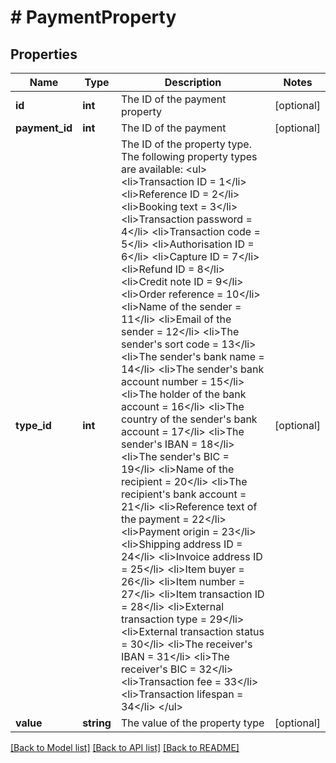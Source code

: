 # # PaymentProperty

## Properties

Name | Type | Description | Notes
------------ | ------------- | ------------- | -------------
**id** | **int** | The ID of the payment property | [optional] 
**payment_id** | **int** | The ID of the payment | [optional] 
**type_id** | **int** | The ID of the property type. The following property types are available: &lt;ul&gt;     &lt;li&gt;Transaction ID &#x3D; 1&lt;/li&gt;     &lt;li&gt;Reference ID &#x3D; 2&lt;/li&gt;     &lt;li&gt;Booking text &#x3D; 3&lt;/li&gt;     &lt;li&gt;Transaction password &#x3D; 4&lt;/li&gt;     &lt;li&gt;Transaction code &#x3D; 5&lt;/li&gt;     &lt;li&gt;Authorisation ID &#x3D; 6&lt;/li&gt;     &lt;li&gt;Capture ID &#x3D; 7&lt;/li&gt;     &lt;li&gt;Refund ID &#x3D; 8&lt;/li&gt;     &lt;li&gt;Credit note ID &#x3D; 9&lt;/li&gt;     &lt;li&gt;Order reference &#x3D; 10&lt;/li&gt;     &lt;li&gt;Name of the sender &#x3D; 11&lt;/li&gt;     &lt;li&gt;Email of the sender &#x3D; 12&lt;/li&gt;     &lt;li&gt;The sender&#39;s sort code &#x3D; 13&lt;/li&gt;     &lt;li&gt;The sender&#39;s bank name &#x3D; 14&lt;/li&gt;     &lt;li&gt;The sender&#39;s bank account number &#x3D; 15&lt;/li&gt;     &lt;li&gt;The holder of the bank account &#x3D; 16&lt;/li&gt;     &lt;li&gt;The country of the sender&#39;s bank account &#x3D; 17&lt;/li&gt;     &lt;li&gt;The sender&#39;s IBAN &#x3D; 18&lt;/li&gt;     &lt;li&gt;The sender&#39;s BIC &#x3D; 19&lt;/li&gt;     &lt;li&gt;Name of the recipient &#x3D; 20&lt;/li&gt;     &lt;li&gt;The recipient&#39;s bank account &#x3D; 21&lt;/li&gt;     &lt;li&gt;Reference text of the payment &#x3D; 22&lt;/li&gt;     &lt;li&gt;Payment origin &#x3D; 23&lt;/li&gt;     &lt;li&gt;Shipping address ID &#x3D; 24&lt;/li&gt;     &lt;li&gt;Invoice address ID &#x3D; 25&lt;/li&gt;     &lt;li&gt;Item buyer &#x3D; 26&lt;/li&gt;     &lt;li&gt;Item number &#x3D; 27&lt;/li&gt;     &lt;li&gt;Item transaction ID &#x3D; 28&lt;/li&gt;     &lt;li&gt;External transaction type &#x3D; 29&lt;/li&gt;     &lt;li&gt;External transaction status &#x3D; 30&lt;/li&gt;     &lt;li&gt;The receiver&#39;s IBAN &#x3D; 31&lt;/li&gt;     &lt;li&gt;The receiver&#39;s BIC &#x3D; 32&lt;/li&gt;     &lt;li&gt;Transaction fee &#x3D; 33&lt;/li&gt;     &lt;li&gt;Transaction lifespan &#x3D; 34&lt;/li&gt; &lt;/ul&gt; | [optional] 
**value** | **string** | The value of the property type | [optional] 

[[Back to Model list]](../../README.md#documentation-for-models) [[Back to API list]](../../README.md#documentation-for-api-endpoints) [[Back to README]](../../README.md)


